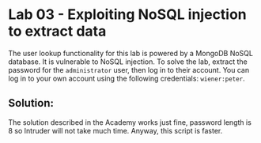# Lab 03 - Exploiting NoSQL injection to extract data

The user lookup functionality for this lab is powered by a MongoDB NoSQL database. It is vulnerable to NoSQL injection.
To solve the lab, extract the password for the `administrator` user, then log in to their account.
You can log in to your own account using the following credentials: `wiener:peter`.

## Solution:
The solution described in the Academy works just fine, password length is 8 so Intruder will not take much time. Anyway, this script is faster.
